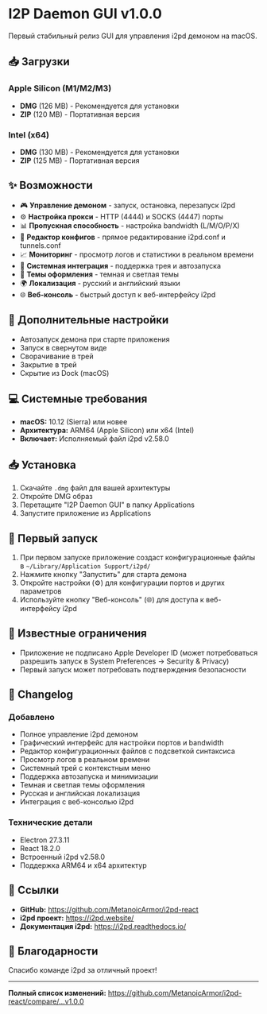 # I2P Daemon GUI v1.0.0

Первый стабильный релиз GUI для управления i2pd демоном на macOS.

## 📥 Загрузки

### Apple Silicon (M1/M2/M3)
- **DMG** (126 MB) - Рекомендуется для установки
- **ZIP** (120 MB) - Портативная версия

### Intel (x64)
- **DMG** (130 MB) - Рекомендуется для установки
- **ZIP** (125 MB) - Портативная версия

## ✨ Возможности

- 🎮 **Управление демоном** - запуск, остановка, перезапуск i2pd
- ⚙️ **Настройка прокси** - HTTP (4444) и SOCKS (4447) порты
- 📊 **Пропускная способность** - настройка bandwidth (L/M/O/P/X)
- 📝 **Редактор конфигов** - прямое редактирование i2pd.conf и tunnels.conf
- 📈 **Мониторинг** - просмотр логов и статистики в реальном времени
- 🔔 **Системная интеграция** - поддержка трея и автозапуска
- 🎨 **Темы оформления** - темная и светлая темы
- 🌍 **Локализация** - русский и английский языки
- 🌐 **Веб-консоль** - быстрый доступ к веб-интерфейсу i2pd

## 🔧 Дополнительные настройки

- Автозапуск демона при старте приложения
- Запуск в свернутом виде
- Сворачивание в трей
- Закрытие в трей
- Скрытие из Dock (macOS)

## 💻 Системные требования

- **macOS:** 10.12 (Sierra) или новее
- **Архитектура:** ARM64 (Apple Silicon) или x64 (Intel)
- **Включает:** Исполняемый файл i2pd v2.58.0

## 📥 Установка

1. Скачайте `.dmg` файл для вашей архитектуры
2. Откройте DMG образ
3. Перетащите "I2P Daemon GUI" в папку Applications
4. Запустите приложение из Applications

## 🚀 Первый запуск

1. При первом запуске приложение создаст конфигурационные файлы в `~/Library/Application Support/i2pd/`
2. Нажмите кнопку "Запустить" для старта демона
3. Откройте настройки (⚙️) для конфигурации портов и других параметров
4. Используйте кнопку "Веб-консоль" (🌐) для доступа к веб-интерфейсу i2pd

## 🐛 Известные ограничения

- Приложение не подписано Apple Developer ID (может потребоваться разрешить запуск в System Preferences → Security & Privacy)
- Первый запуск может потребовать подтверждения безопасности

## 📝 Changelog

### Добавлено
- Полное управление i2pd демоном
- Графический интерфейс для настройки портов и bandwidth
- Редактор конфигурационных файлов с подсветкой синтаксиса
- Просмотр логов в реальном времени
- Системный трей с контекстным меню
- Поддержка автозапуска и минимизации
- Темная и светлая темы оформления
- Русская и английская локализация
- Интеграция с веб-консолью i2pd

### Технические детали
- Electron 27.3.11
- React 18.2.0
- Встроенный i2pd v2.58.0
- Поддержка ARM64 и x64 архитектур

## 🔗 Ссылки

- **GitHub:** https://github.com/MetanoicArmor/i2pd-react
- **i2pd проект:** https://i2pd.website/
- **Документация i2pd:** https://i2pd.readthedocs.io/

## 🙏 Благодарности

Спасибо команде i2pd за отличный проект!

---

**Полный список изменений:** https://github.com/MetanoicArmor/i2pd-react/compare/...v1.0.0

